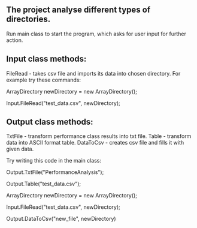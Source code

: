 The project analyse different types of directories.
---
Run main class to start the program, which asks for user input for further action.

Input class methods:
---
FileRead - takes csv file and imports its data into chosen directory. For example try these commands:


ArrayDirectory newDirectory = new ArrayDirectory();

Input.FileRead("test_data.csv", newDirectory);

Output class methods:
--
TxtFile - transform performance class results into txt file.
Table - transform data into ASCII format table. DataToCsv - creates csv file and fills it with given data.

Try writing this code in the main class:

Output.TxtFile("PerformanceAnalysis");

Output.Table("test_data.csv");

ArrayDirectory newDirectory = new ArrayDirectory();

Input.FileRead("test_data.csv", newDirectory);

Output.DataToCsv("new_file", newDirectory)